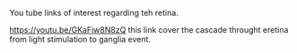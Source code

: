 You tube links of interest regarding teh retina.

https://youtu.be/GKaFjw8N8zQ  this link cover the cascade throught eretina from light stimulation to ganglia event.
